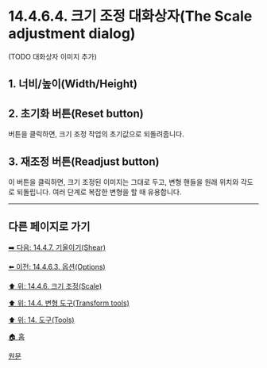 # 14.4.6.4. 크기 조정 대화상자(The Scale adjustment dialog)

(TODO 대화상자 이미지 추가)

<a id="14-04-05-04-s1"></a>

## 1. 너비/높이(Width/Height)

## 2. 초기화 버튼(Reset button)
버튼을 클릭하면, 크기 조정 작업의 초기값으로 되돌려줍니다.

## 3. 재조정 버튼(Readjust button)
이 버튼을 클릭하면, 크기 조정된 이미지는 그대로 두고, 변형 핸들을 원래 위치와 각도로 되돌립니다. 여러 단계로 복잡한 변형을 할 때 유용합니다.

***

## 다른 페이지로 가기

[➡️ 다음: 14.4.7. 기울이기(Shear)](./14-04-07-shear.md)

[⬅️ 이전: 14.4.6.3. 옵션(Options)](./14-04-06-03-options.md)

[⬆️ 위: 14.4.6. 크기 조정(Scale)](./14-04-06-00-scale.md)

[⬆️ 위: 14.4. 변형 도구(Transform tools)](./14-04-00-transform-tools.md)

[⬆️ 위: 14. 도구(Tools)](./14-00-tools.md)

[🏠 홈](./00-home.md)

[원문](https://docs.gimp.org/2.10/ko/gimp-tool-scale.html#idm15514)